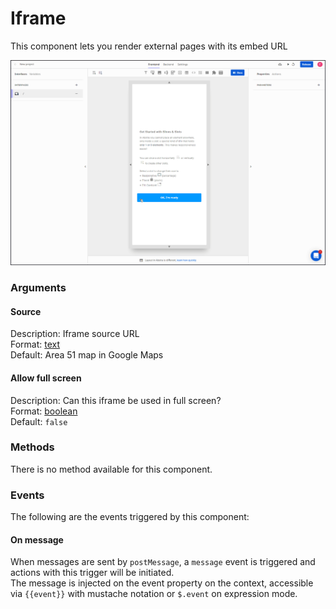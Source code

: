 # Iframe

This component lets you render external pages with its embed URL

![](../../../../.gitbook/assets/iframe.gif)

### Arguments

#### **Source**

Description: Iframe source URL  
Format: [text](https://docs.abstra.app/docs/projects/front-end/arguments/argument-types#text)  
Default: Area 51 map in Google Maps 

#### **Allow full screen**

Description: Can this iframe be used in full screen?  
Format: [boolean](https://docs.abstra.app/docs/projects/front-end/arguments/argument-types#boolean)  
Default: `false`

### Methods

There is no method available for this component.

### Events

The following are the events triggered by this component:

#### On **message**

When messages are sent by `postMessage`, a `message` event is triggered and actions with this trigger will be initiated.   
The message is injected on the event property on the context, accessible via `{{event}}` with mustache notation or `$.event` on expression mode.

